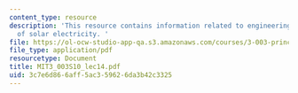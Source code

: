 ```yaml
---
content_type: resource
description: 'This resource contains information related to engineering the future
  of solar electricity. '
file: https://ol-ocw-studio-app-qa.s3.amazonaws.com/courses/3-003-principles-of-engineering-practice-spring-2010/3c7e6d866aff5ac359626da3b42c3325_MIT3_003S10_lec14.pdf
file_type: application/pdf
resourcetype: Document
title: MIT3_003S10_lec14.pdf
uid: 3c7e6d86-6aff-5ac3-5962-6da3b42c3325
---
```

